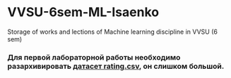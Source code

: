 # VVSU-6sem-ML-Isaenko
Storage of works and lections of Machine learning discipline in VVSU (6 sem)

###  Для первой лабораторной работы необходимо разархивировать [датасет rating.csv](./works/lab1/DataSet), он слишком большой.
